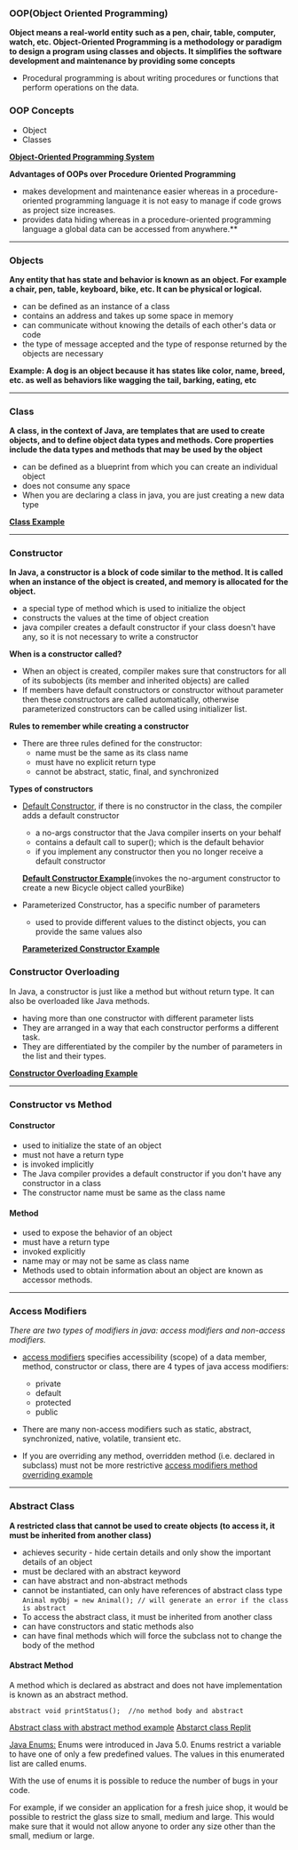 ### OOP(Object Oriented Programming)
**Object means a real-world entity such as a pen, chair, table, computer, watch, etc. Object-Oriented Programming is a methodology or paradigm to design a program using classes and objects. It simplifies the software development and maintenance by providing some concepts**
- Procedural programming is about writing procedures or functions that perform operations on the data.

### OOP Concepts
- Object
- Classes

**[Object-Oriented Programming System](./img/oopsystem.png)**

**Advantages of OOPs over Procedure Oriented Programming**
- makes development and maintenance easier whereas in a procedure-oriented programming language it is not easy to manage if code grows as project size increases. 
- provides data hiding whereas in a procedure-oriented programming language a global data can be accessed from anywhere.**
__________________
### Objects
**Any entity that has state and behavior is known as an object. For example a chair, pen, table, keyboard, bike, etc. It can be physical or logical.**

- can be defined as an instance of a class
- contains an address and takes up some space in memory
- can communicate without knowing the details of each other's data or code
- the type of message accepted and the type of response returned by the objects are necessary 

**Example: A dog is an object because it has states like color, name, breed, etc. as well as behaviors like wagging the tail, barking, eating, etc**
_________________________

### Class
**A class, in the context of Java, are templates that are used to create objects, and to define object data types and methods. Core properties include the data types and methods that may be used by the object**

- can be defined as a blueprint from which you can create an individual object
- does not consume any space
- When you are declaring a class in java, you are just creating a new data type

**[Class Example](./img/class.png)**
_______________________

### Constructor
**In Java, a constructor is a block of code similar to the method. It is called when an instance of the object is created, and memory is allocated for the object.**

- a special type of method which is used to initialize the object
- constructs the values at the time of object creation
- java compiler creates a default constructor if your class doesn't have any, so it is not necessary to write a constructor

**When is a constructor called?**
- When an object is created, compiler makes sure that constructors for all of its subobjects (its member and inherited objects) are called
- If members have default constructors or constructor without parameter then these constructors are called automatically, otherwise parameterized constructors can be called using initializer list. 

**Rules to remember while creating a constructor**
- There are three rules defined for the constructor:
    - name must be the same as its class name
    - must have no explicit return type
    - cannot be abstract, static, final, and synchronized

**Types of constructors**
- [Default Constructor](./img/defaultconstructorcompiler.png), if there is no constructor in the class, the compiler adds a default constructor
    -  a no-args constructor that the Java compiler inserts on your behalf
    - contains a default call to super(); which is the default behavior
    - if you implement any constructor then you no longer receive a default constructor

    **[Default Constructor Example](./img/defaultconstructor.png)**(invokes the no-argument constructor to create a new Bicycle object called yourBike)
 
- Parameterized Constructor, has a specific number of parameters
    - used to provide different values to the distinct objects, you can provide the same values also

    **[Parameterized Constructor Example](./img/parameterizedconstructor.png)**


### Constructor Overloading
In Java, a constructor is just like a method but without return type. It can also be overloaded like Java methods. 

- having more than one constructor with different parameter lists
- They are arranged in a way that each constructor performs a different task. 
- They are differentiated by the compiler by the number of parameters in the list and their types. 

**[Constructor Overloading Example](./img/constructoroverloading.png)**
____________________

### Constructor vs Method
#### Constructor 
- used to initialize the state of an object 
- must not have a return type 
- is invoked implicitly 
- The Java compiler provides a default constructor if you don't have any constructor in a class 
- The constructor name must be same as the class name 
#### Method
- used to expose the behavior of an object 
- must have a return type 
- invoked explicitly
- name may or may not be same as class name
- Methods used to obtain information about an object are known as accessor methods.
_______________________

### Access Modifiers
*There are two types of modifiers in java: access modifiers and non-access modifiers.* 
- [access modifiers](/img/accessmodifiers.png) specifies accessibility (scope) of a data member, method, constructor or class, there are 4 types of java access modifiers:
    - private
    - default
    - protected
    - public

- There are many non-access modifiers such as static, abstract, synchronized, native, volatile, transient etc.
- If you are overriding any method, overridden method (i.e. declared in subclass) must not be more restrictive [access modifiers method overriding example](/img/accessmodifiersmethodoverriding.png)

__________________________________

### Abstract Class
**A restricted class that cannot be used to create objects (to access it, it must be inherited from another class)**
- achieves security - hide certain details and only show the important details of an object
- must be declared with an abstract keyword
- can have abstract and non-abstract methods
- cannot be instantiated, can only have references of abstract class type `Animal myObj = new Animal(); // will generate an error if the class is abstract`
- To access the abstract class, it must be inherited from another class
- can have constructors and static methods also
- can have final methods which will force the subclass not to change the body of the method

#### Abstract Method
A method which is declared as abstract and does not have implementation is known as an abstract method. 

`abstract void printStatus();  //no method body and abstract` 
 
[Abstract class with abstract method example](../img/abstractclassmethod.png)
[Abstarct class Replit](https://repl.it/@shanreed1/abstractclass#Main.java)

[Java Enums:](/img/enum.png)
Enums were introduced in Java 5.0. Enums restrict a variable to have one of only a few predefined values. The values in this enumerated list are called enums.

With the use of enums it is possible to reduce the number of bugs in your code.

For example, if we consider an application for a fresh juice shop, it would be possible to restrict the glass size to small, medium and large. This would make sure that it would not allow anyone to order any size other than the small, medium or large.
